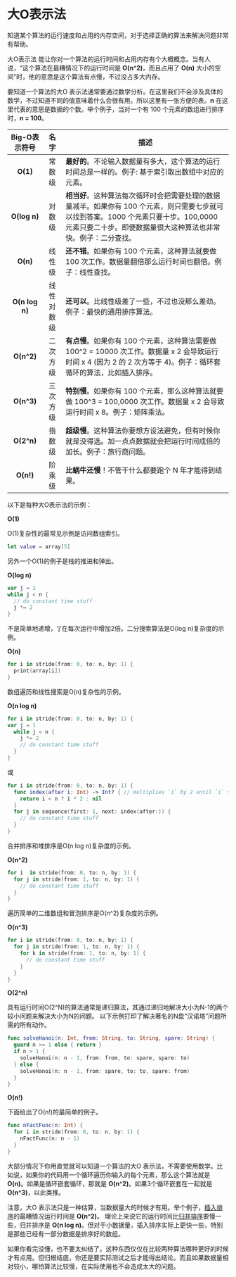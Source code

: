 # 大O表示法

知道某个算法的运行速度和占用的内存空间，对于选择正确的算法来解决问题非常有帮助。

大O表示法 能让你对一个算法的运行时间和占用内存有个大概概念。当有人说，“这个算法在最糟情况下的运行时间是 **O(n^2)**，而且占用了 **O(n)** 大小的空间”时，他的意思是这个算法有点慢，不过没占多大内存。


要知道一个算法的大O 表示法通常要通过数学分析。在这里我们不会涉及具体的数学，不过知道不同的值意味着什么会很有用。所以这里有一张方便的表。**n** 在这里代表的意思是数据的个数。举个例子，当对一个有 100 个元素的数组进行排序时，**n = 100**。

|  Big-O表示符号 | 名字 | 描述
|:------------:| :----: | -----------
|**O(1)** 	   | 常数级 | **最好的**。不论输入数据量有多大，这个算法的运行时间总是一样的。例子: 基于索引取出数组中对应的元素。
|**O(log n)**  | 对数级 | **相当好**。这种算法每次循环时会把需要处理的数据量减半。如果你有 100 个元素，则只需要七步就可以找到答案。1000 个元素只要十步。100,0000 元素只要二十步。即便数据量很大这种算法也非常快。例子：二分查找。
|**O(n)** 	   | 线性级 | **还不错**。如果你有 100 个元素，这种算法就要做 100 次工作。数据量翻倍那么运行时间也翻倍。例子：线性查找。
|**O(n log n)** | 线性对数级 | **还可以**。比线性级差了一些，不过也没那么差劲。例子：最快的通用排序算法。
|**O(n^2)** 	   | 二次方级 | **有点慢**。如果你有 100 个元素，这种算法需要做 100^2 = 10000 次工作。数据量 x 2 会导致运行时间 x 4 (因为 2 的 2 次方等于 4)。例子：循环套循环的算法，比如插入排序。
|**O(n^3)** 	   | 三次方级 | **特别慢**。如果你有 100 个元素，那么这种算法就要做 100^3 = 100,0000 次工作。数据量 x 2 会导致运行时间 x 8。例子：矩阵乘法。
|**O(2^n)** 	   | 指数级 | **超级慢**。这种算法你要想方设法避免，但有时候你就是没得选。加一点点数据就会把运行时间成倍的加长。例子：旅行商问题。
|**O(n!)** 	   | 阶乘级 | **比蜗牛还慢**！不管干什么都要跑个 N 年才能得到结果。

以下是每种大O表示法的示例：

**O(1)**

  O(1)复杂性的最常见示例是访问数组索引。

  ```swift
  let value = array[5]
  ```

  另外一个O(1)的例子是栈的推进和弹出。


**O(log n)**

  ```swift
  var j = 1
  while j < n {
    // do constant time stuff
    j *= 2
  }
  ```  

  不是简单地递增，'j'在每次运行中增加2倍。二分搜索算法是O(log n)复杂度的示例。


**O(n)**

  ```swift
  for i in stride(from: 0, to: n, by: 1) {
    print(array[i])
  }
  ```

  数组遍历和线性搜索是O(n)复杂性的示例。 


**O(n log n)**

  ```swift
  for i in stride(from: 0, to: n, by: 1) {
  var j = 1
    while j < n {
      j *= 2
      // do constant time stuff
    }
  }
  ```

  或

  ```swift
  for i in stride(from: 0, to: n, by: 1) {
    func index(after i: Int) -> Int? { // multiplies `i` by 2 until `i` >= `n`
      return i < n ? i * 2 : nil
    }
    for j in sequence(first: 1, next: index(after:)) {
      // do constant time stuff
    }
  }
  ```

  合并排序和堆排序是O(n log n)复杂度的示例。  


**O(n^2)**

  ```swift
  for i  in stride(from: 0, to: n, by: 1) {
    for j in stride(from: 1, to: n, by: 1) {
      // do constant time stuff
    }
  }
  ```

  遍历简单的二维数组和冒泡排序是O(n^2)复杂度的示例。


**O(n^3)**

  ```swift
  for i in stride(from: 0, to: n, by: 1) {
    for j in stride(from: 1, to: n, by: 1) {
      for k in stride(from: 1, to: n, by: 1) {
        // do constant time stuff
      }
    }
  }
  ```  

**O(2^n)**

  具有运行时间O(2^N)的算法通常是递归算法，其通过递归地解决大小为N-1的两个较小问题来解决大小为N的问题。
  以下示例打印了解决著名的N盘“汉诺塔”问题所需的所有动作。

  ```swift
  func solveHanoi(n: Int, from: String, to: String, spare: String) {
    guard n >= 1 else { return }
    if n > 1 {
      solveHanoi(n: n - 1, from: from, to: spare, spare: to)
    } else {
      solveHanoi(n: n - 1, from: spare, to: to, spare: from)
    }
  }
  ```


**O(n!)**

  下面给出了O(n!)的最简单的例子。

  ```swift
  func nFactFunc(n: Int) {
    for i in stride(from: 0, to: n, by: 1) {
      nFactFunc(n: n - 1)
    }
  }
  ```

大部分情况下你用直觉就可以知道一个算法的大O 表示法，不需要使用数学。比如说，如果你的代码用一个循环遍历你输入的每个元素，那么这个算法就是 **O(n)**。如果是循环嵌套循环，那就是 **O(n^2)**。如果3个循环嵌套在一起就是 **O(n^3)**，以此类推。

注意，大O 表示法只是一种估算，当数据量大的时候才有用。举个例子，[插入排序](Insertion%20Sort/)的最糟情况运行时间是 **O(n^2)**。 理论上来说它的运行时间比[归并排序](Merge%20Sort/)要慢一些，归并排序是 **O(n log n)**。但对于小数据量，插入排序实际上更快一些，特别是那些已经有一部分数据是排序好的数组。

如果你看完没懂，也不要太纠结了。这种东西仅仅在比较两种算法哪种更好的时候才有点用。但归根结底，你还是要实际测试之后才能得出结论。而且如果数据量相对较小，哪怕算法比较慢，在实际使用也不会造成太大的问题。
